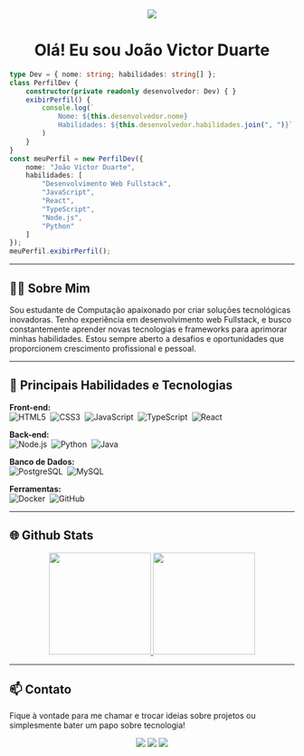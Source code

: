 <div align="center">
  <img src='https://images.weserv.nl/?url=github.com/SrTinny.png?v=4&h=100&w=100&fit=cover&mask=circle&maxage=7d' />
</div>

<h1 align="center">Olá! Eu sou João Victor Duarte</h1>

```typescript
type Dev = { nome: string; habilidades: string[] };
class PerfilDev {
    constructor(private readonly desenvolvedor: Dev) { }
    exibirPerfil() {
        console.log(`
            Nome: ${this.desenvolvedor.nome}
            Habilidades: ${this.desenvolvedor.habilidades.join(", ")}`
        )
    }
}
const meuPerfil = new PerfilDev({
    nome: "João Victor Duarte",
    habilidades: [
        "Desenvolvimento Web Fullstack",
        "JavaScript",
        "React",
        "TypeScript",
        "Node.js",
        "Python"
    ]
});
meuPerfil.exibirPerfil();
```

---

## 🧑‍💻 Sobre Mim

Sou estudante de Computação apaixonado por criar soluções tecnológicas inovadoras. Tenho experiência em desenvolvimento web Fullstack, e busco constantemente aprender novas tecnologias e frameworks para aprimorar minhas habilidades. Estou sempre aberto a desafios e oportunidades que proporcionem crescimento profissional e pessoal.

---

## 🚀 Principais Habilidades e Tecnologias

**Front-end:**  
![HTML5](https://img.shields.io/badge/HTML5-E34F26?style=for-the-badge&logo=html5&logoColor=white)&nbsp;
![CSS3](https://img.shields.io/badge/CSS3-1572B6?style=for-the-badge&logo=css3&logoColor=white)&nbsp;
![JavaScript](https://img.shields.io/badge/JavaScript-F7DF1E?style=for-the-badge&logo=javascript&logoColor=black)&nbsp;
![TypeScript](https://img.shields.io/badge/TypeScript-3178C6?style=for-the-badge&logo=typescript&logoColor=white)&nbsp;
![React](https://img.shields.io/badge/React-61DAFB?style=for-the-badge&logo=react&logoColor=black)&nbsp;

**Back-end:**  
![Node.js](https://img.shields.io/badge/Node.js-339933?style=for-the-badge&logo=nodedotjs&logoColor=white)&nbsp;
![Python](https://img.shields.io/badge/Python-3776AB?style=for-the-badge&logo=python&logoColor=white)&nbsp;
![Java](https://img.shields.io/badge/Java-007396?style=for-the-badge&logo=java&logoColor=white)&nbsp;

**Banco de Dados:**  
![PostgreSQL](https://img.shields.io/badge/PostgreSQL-4169E1?style=for-the-badge&logo=postgresql&logoColor=white)&nbsp;
![MySQL](https://img.shields.io/badge/MySQL-4479A1?style=for-the-badge&logo=mysql&logoColor=white)&nbsp;

**Ferramentas:**  
![Docker](https://img.shields.io/badge/Docker-2496ED?style=for-the-badge&logo=docker&logoColor=white)&nbsp;
![GitHub](https://img.shields.io/badge/GitHub-181717?style=for-the-badge&logo=github&logoColor=white)&nbsp;

---

## 🌐 Github Stats

<div align="center">
  <a href="https://github.com/SrTinny">
    <img height="180em" src="https://github-readme-stats.vercel.app/api?username=SrTinny&show_icons=true&theme=dracula&include_all_commits=true&count_private=true&hide_rank=true"/>
    <img height="180em" src="https://github-readme-stats.vercel.app/api/top-langs/?username=SrTinny&layout=donut&theme=dracula"/>
  </a>
</div>

---

## 📫 Contato

Fique à vontade para me chamar e trocar ideias sobre projetos ou simplesmente bater um papo sobre tecnologia!

<div align="center">
  <a href="https://www.instagram.com/sr.tinny" target="_blank"><img src="https://img.shields.io/badge/-Instagram-%23E4405F?style=for-the-badge&logo=instagram&logoColor=white"></a>
  <a href="mailto:joaovictorcardosoduartejoao@gmail.com"><img src="https://img.shields.io/badge/-Gmail-D14836?style=for-the-badge&logo=gmail&logoColor=white"></a>
  <a href="https://www.linkedin.com/in/joao-victor-duarte-0b0bbb240" target="_blank"><img src="https://img.shields.io/badge/-LinkedIn-%230077B5?style=for-the-badge&logo=linkedin&logoColor=white"></a>
</div>


